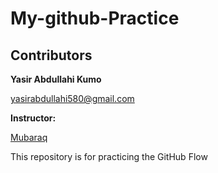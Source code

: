 # My-github-Practice
## Contributors
 **Yasir Abdullahi Kumo**
 
[yasirabdullahi580@gmail.com](mailto:yasirabdullahi580@gmail.com)

**Instructor:** 

[Mubaraq](https://github.com/Mubarraqqq)

This repository is for practicing the GitHub Flow
